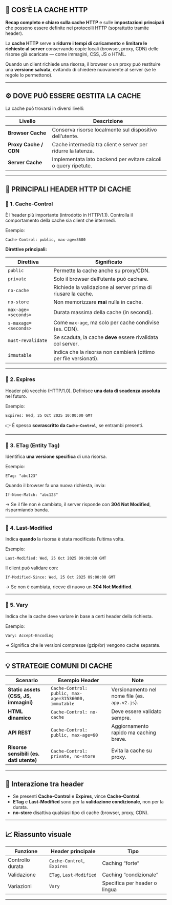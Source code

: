 ## 🧭 COS’È LA CACHE HTTP

**Recap completo e chiaro sulla cache HTTP** e sulle **impostazioni principali** che possono essere definite nei protocolli HTTP (soprattutto tramite header).

La **cache HTTP** serve a **ridurre i tempi di caricamento** e **limitare le richieste al server** conservando copie locali (browser, proxy, CDN) delle risorse già scaricate — come immagini, CSS, JS o HTML.

Quando un client richiede una risorsa, il browser o un proxy può restituire una **versione salvata**, evitando di chiedere nuovamente al server (se le regole lo permettono).

---

## ⚙️ DOVE PUÒ ESSERE GESTITA LA CACHE

La cache può trovarsi in diversi livelli:

| Livello               | Descrizione                                                     |
| --------------------- | --------------------------------------------------------------- |
| **Browser Cache**     | Conserva risorse localmente sul dispositivo dell’utente.        |
| **Proxy Cache / CDN** | Cache intermedia tra client e server per ridurre la latenza.    |
| **Server Cache**      | Implementata lato backend per evitare calcoli o query ripetute. |

---

## 📜 PRINCIPALI HEADER HTTP DI CACHE

### 🔸 1. **Cache-Control**

È l’header più importante (introdotto in HTTP/1.1).
Controlla il comportamento della cache sia client che intermedi.

Esempio:

```
Cache-Control: public, max-age=3600
```

**Direttive principali:**

| Direttiva            | Significato                                                      |
| -------------------- | ---------------------------------------------------------------- |
| `public`             | Permette la cache anche su proxy/CDN.                            |
| `private`            | Solo il browser dell’utente può cachare.                         |
| `no-cache`           | Richiede la validazione al server prima di riusare la cache.     |
| `no-store`           | Non memorizzare **mai** nulla in cache.                          |
| `max-age=<seconds>`  | Durata massima della cache (in secondi).                         |
| `s-maxage=<seconds>` | Come `max-age`, ma solo per cache condivise (es. CDN).           |
| `must-revalidate`    | Se scaduta, la cache **deve** essere rivalidata col server.      |
| `immutable`          | Indica che la risorsa non cambierà (ottimo per file versionati). |

---

### 🔸 2. **Expires**

Header più vecchio (HTTP/1.0).
Definisce **una data di scadenza assoluta** nel futuro.

Esempio:

```
Expires: Wed, 25 Oct 2025 10:00:00 GMT
```

👉 È spesso **sovrascritto da `Cache-Control`**, se entrambi presenti.

---

### 🔸 3. **ETag (Entity Tag)**

Identifica **una versione specifica** di una risorsa.

Esempio:

```
ETag: "abc123"
```

Quando il browser fa una nuova richiesta, invia:

```
If-None-Match: "abc123"
```

→ Se il file non è cambiato, il server risponde con **304 Not Modified**, risparmiando banda.

---

### 🔸 4. **Last-Modified**

Indica **quando** la risorsa è stata modificata l’ultima volta.

Esempio:

```
Last-Modified: Wed, 25 Oct 2025 09:00:00 GMT
```

Il client può validare con:

```
If-Modified-Since: Wed, 25 Oct 2025 09:00:00 GMT
```

→ Se non è cambiata, riceve di nuovo un **304 Not Modified**.

---

### 🔸 5. **Vary**

Indica che la cache deve variare in base a certi header della richiesta.

Esempio:

```
Vary: Accept-Encoding
```

→ Significa che le versioni compresse (gzip/br) vengono cache separate.

---

## 💡 STRATEGIE COMUNI DI CACHE

| Scenario                                | Esempio Header                                       | Note                                           |
| --------------------------------------- | ---------------------------------------------------- | ---------------------------------------------- |
| **Static assets (CSS, JS, immagini)**   | `Cache-Control: public, max-age=31536000, immutable` | Versionamento nel nome file (es. `app.v2.js`). |
| **HTML dinamico**                       | `Cache-Control: no-cache`                            | Deve essere validato sempre.                   |
| **API REST**                            | `Cache-Control: public, max-age=60`                  | Aggiornamento rapido ma caching breve.         |
| **Risorse sensibili (es. dati utente)** | `Cache-Control: private, no-store`                   | Evita la cache su proxy.                       |

---

## 🧩 Interazione tra header

- Se presenti **Cache-Control** e **Expires**, vince **Cache-Control**.
- **ETag** e **Last-Modified** sono per la **validazione condizionale**, non per la durata.
- **no-store** disattiva qualsiasi tipo di cache (browser, proxy, CDN).

---

## 📈 Riassunto visuale

| Funzione         | Header principale          | Tipo                          |
| ---------------- | -------------------------- | ----------------------------- |
| Controllo durata | `Cache-Control`, `Expires` | Caching “forte”               |
| Validazione      | `ETag`, `Last-Modified`    | Caching “condizionale”        |
| Variazioni       | `Vary`                     | Specifica per header o lingua |

---
